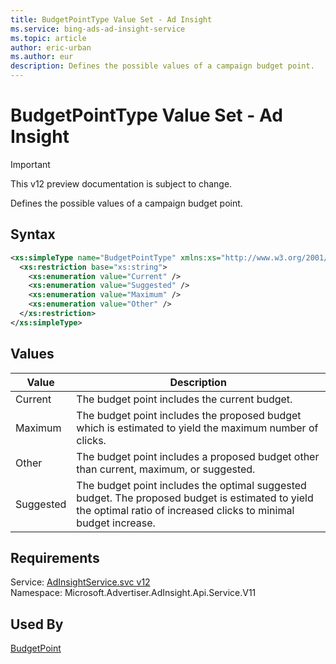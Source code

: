 ```yaml
---
title: BudgetPointType Value Set - Ad Insight
ms.service: bing-ads-ad-insight-service
ms.topic: article
author: eric-urban
ms.author: eur
description: Defines the possible values of a campaign budget point.
---
```

# BudgetPointType Value Set - Ad Insight

> [!IMPORTANT]
> This v12 preview documentation is subject to change.

Defines the possible values of a campaign budget point.

## Syntax
```xml
<xs:simpleType name="BudgetPointType" xmlns:xs="http://www.w3.org/2001/XMLSchema">
  <xs:restriction base="xs:string">
    <xs:enumeration value="Current" />
    <xs:enumeration value="Suggested" />
    <xs:enumeration value="Maximum" />
    <xs:enumeration value="Other" />
  </xs:restriction>
</xs:simpleType>
```

## <a name="values"></a>Values

|Value|Description|
|-----------|---------------|
|<a name="current"></a>Current|The budget point includes the current budget.|
|<a name="maximum"></a>Maximum|The budget point includes the proposed budget which is estimated to yield the maximum number of clicks.|
|<a name="other"></a>Other|The budget point includes a proposed budget other than current, maximum, or suggested.|
|<a name="suggested"></a>Suggested|The budget point includes the optimal suggested budget. The proposed budget is estimated to yield the optimal ratio of increased clicks to minimal budget increase.|

## Requirements
Service: [AdInsightService.svc v12](https://adinsight.api.bingads.microsoft.com/Api/Advertiser/AdInsight/v11/AdInsightService.svc)  
Namespace: Microsoft.Advertiser.AdInsight.Api.Service.V11  

## Used By
[BudgetPoint](budgetpoint.md)  
